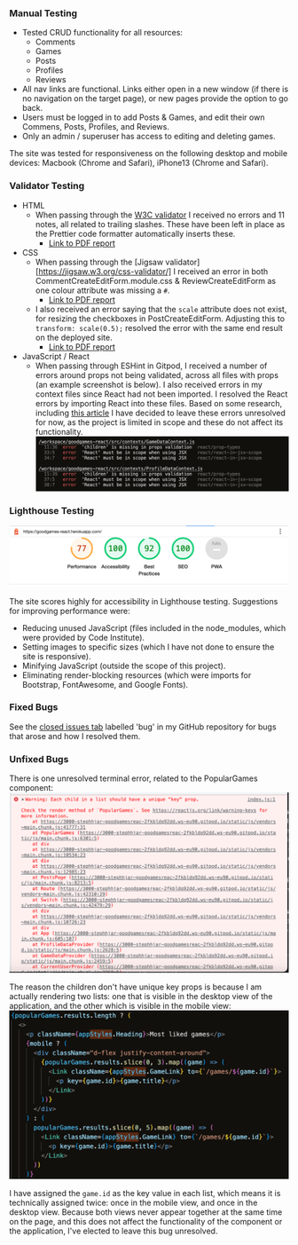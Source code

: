 ### Manual Testing

- Tested CRUD functionality for all resources:
  - Comments
  - Games
  - Posts
  - Profiles
  - Reviews
- All nav links are functional. Links either open in a new window (if there is no navigation on the target page), or new pages provide the option to go back.
- Users must be logged in to add Posts & Games, and edit their own Commens, Posts, Profiles, and Reviews.
- Only an admin / superuser has access to editing and deleting games.

The site was tested for responsiveness on the following desktop and mobile devices: Macbook (Chrome and Safari), iPhone13 (Chrome and Safari).

### Validator Testing

- HTML
  - When passing through the [W3C validator](https://validator.w3.org/) I received no errors and 11 notes, all related to trailing slashes. These have been left in place as the Prettier code formatter automatically inserts these.
    - [Link to PDF report](src/assets/readme/HTMLValidator.pdf)
- CSS
  - When passing through the [Jigsaw validator][https://jigsaw.w3.org/css-validator/] I received an error in both CommentCreateEditForm.module.css & ReviewCreateEditForm as one colour attribute was missing a `#`.
    - [Link to PDF report](src/assets/readme/CSSValidator.pdf)
  - I also received an error saying that the `scale` attribute does not exist, for resizing the checkboxes in PostCreateEditForm. Adjusting this to `transform: scale(0.5);` resolved the error with the same end result on the deployed site.
    - [Link to PDF report](src/assets/readme/CSSValidator2.pdf)
- JavaScript / React
  - When passing through ESHint in Gitpod, I received a number of errors around props not being validated, across all files with props (an example screenshot is below). I also received errors in my context files since React had not been imported. I resolved the React errors by importing React into these files. Based on some research, including [this article](https://forhjy.medium.com/react-solution-for-children-is-missing-in-props-validation-eslint-react-prop-types-2e11bc6043c7) I have decided to leave these errors unresolved for now, as the project is limited in scope and these do not affect its functionality.
    ![Screenshot of ESLint errors](src/assets/readme/ESHintValidator.png)

### Lighthouse Testing

![Screenshot of Lighthouse texting results](src/assets/readme/lighthouse.png)

The site scores highly for accessibility in Lighthouse testing. Suggestions for improving performance were:

- Reducing unused JavaScript (files included in the node_modules, which were provided by Code Institute).
- Setting images to specific sizes (which I have not done to ensure the site is responsive).
- Minifying JavaScript (outside the scope of this project).
- Eliminating render-blocking resources (which were imports for Bootstrap, FontAwesome, and Google Fonts).

### Fixed Bugs

See the [closed issues tab](https://github.com/StephHjar/goodgames-react/issues?q=is%3Aissue+label%3Abug+is%3Aclosed) labelled 'bug' in my GitHub repository for bugs that arose and how I resolved them.

### Unfixed Bugs

There is one unresolved terminal error, related to the PopularGames component:
![Screenshot of console error](src/assets/readme/terminal-error.png)

The reason the children don't have unique key props is because I am actually rendering two lists: one that is visible in the desktop view of the application, and the other which is visible in the mobile view:
![Screenshot of popular games code](src/assets/readme/popular-games.png)

I have assigned the `game.id` as the key value in each list, which means it is technically assigned twice: once in the mobile view, and once in the desktop view. Because both views never appear together at the same time on the page, and this does not affect the functionality of the component or the application, I've elected to leave this bug unresolved.
